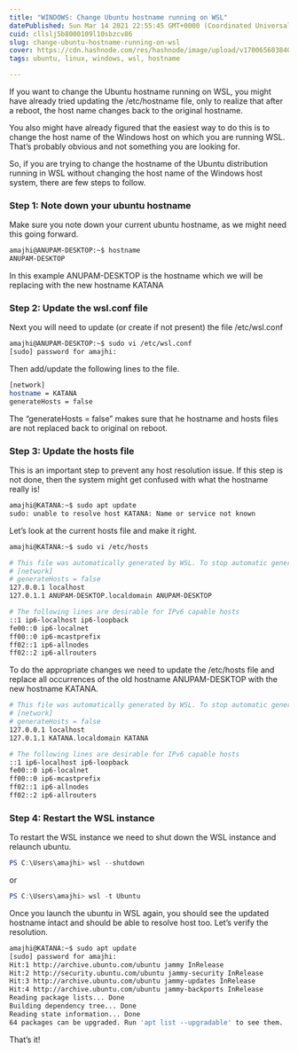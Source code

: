 ```yaml
---
title: "WINDOWS: Change Ubuntu hostname running on WSL"
datePublished: Sun Mar 14 2021 22:55:45 GMT+0000 (Coordinated Universal Time)
cuid: cllslj5b8000109l10sbzcv86
slug: change-ubuntu-hostname-running-on-wsl
cover: https://cdn.hashnode.com/res/hashnode/image/upload/v1700656038404/d616b0a2-0b7f-46c3-9a38-1f73889118da.png
tags: ubuntu, linux, windows, wsl, hostname

---
```


If you want to change the Ubuntu hostname running on WSL, you might have already tried updating the /etc/hostname file, only to realize that after a reboot, the host name changes back to the original hostname.

You also might have already figured that the easiest way to do this is to change the host name of the Windows host on which you are running WSL. That’s probably obvious and not something you are looking for.

So, if you are trying to change the hostname of the Ubuntu distribution running in WSL without changing the host name of the Windows host system, there are few steps to follow.

### Step 1: Note down your ubuntu hostname

Make sure you note down your current ubuntu hostname, as we might need this going forward.

```bash
amajhi@ANUPAM-DESKTOP:~$ hostname
ANUPAM-DESKTOP
```

In this example ANUPAM-DESKTOP is the hostname which we will be replacing with the new hostname KATANA

### Step 2: Update the wsl.conf file

Next you will need to update (or create if not present) the file /etc/wsl.conf

```bash
amajhi@ANUPAM-DESKTOP:~$ sudo vi /etc/wsl.conf
[sudo] password for amajhi:
```

Then add/update the following lines to the file.

```bash
[network]
hostname = KATANA
generateHosts = false
```

The “generateHosts = false” makes sure that he hostname and hosts files are not replaced back to original on reboot.

### Step 3: Update the hosts file

This is an important step to prevent any host resolution issue. If this step is not done, then the system might get confused with what the hostname really is!

```bash
amajhi@KATANA:~$ sudo apt update
sudo: unable to resolve host KATANA: Name or service not known
```

Let’s look at the current hosts file and make it right.

```bash
amajhi@KATANA:~$ sudo vi /etc/hosts

# This file was automatically generated by WSL. To stop automatic generation of this file, add the following entry to /etc/wsl.conf:
# [network]
# generateHosts = false
127.0.0.1 localhost
127.0.1.1 ANUPAM-DESKTOP.localdomain ANUPAM-DESKTOP

# The following lines are desirable for IPv6 capable hosts
::1 ip6-localhost ip6-loopback
fe00::0 ip6-localnet
ff00::0 ip6-mcastprefix
ff02::1 ip6-allnodes
ff02::2 ip6-allrouters
```

To do the appropriate changes we need to update the /etc/hosts file and replace all occurrences of the old hostname ANUPAM-DESKTOP with the new hostname KATANA.

```bash
# This file was automatically generated by WSL. To stop automatic generation of this file, add the following entry to /etc/wsl.conf:
# [network]
# generateHosts = false
127.0.0.1 localhost
127.0.1.1 KATANA.localdomain KATANA

# The following lines are desirable for IPv6 capable hosts
::1 ip6-localhost ip6-loopback
fe00::0 ip6-localnet
ff00::0 ip6-mcastprefix
ff02::1 ip6-allnodes
ff02::2 ip6-allrouters
```

### Step 4: Restart the WSL instance

To restart the WSL instance we need to shut down the WSL instance and relaunch ubuntu.

```powershell
PS C:\Users\amajhi> wsl --shutdown
```

or

```powershell
PS C:\Users\amajhi> wsl -t Ubuntu
```

Once you launch the ubuntu in WSL again, you should see the updated hostname intact and should be able to resolve host too. Let’s verify the resolution.

```bash
amajhi@KATANA:~$ sudo apt update
[sudo] password for amajhi:
Hit:1 http://archive.ubuntu.com/ubuntu jammy InRelease
Hit:2 http://security.ubuntu.com/ubuntu jammy-security InRelease
Hit:3 http://archive.ubuntu.com/ubuntu jammy-updates InRelease
Hit:4 http://archive.ubuntu.com/ubuntu jammy-backports InRelease
Reading package lists... Done
Building dependency tree... Done
Reading state information... Done
64 packages can be upgraded. Run 'apt list --upgradable' to see them.
```

That’s it!